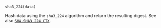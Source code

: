 ```
sha3_224(data)
```

Hash data using the `sha3_224` algorithm and return the resulting digest. See also [`SHA.SHA3_224_CTX`](@ref).
